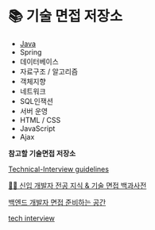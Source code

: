 # 📚 기술 면접 저장소
- [Java](https://github.com/copazima/interview/tree/main/java)
- Spring
- 데이터베이스
- 자료구조 / 알고리즘
- 객체지향
- 네트워크
- SQL인잭션
- 서버 운영
- HTML / CSS
- JavaScript
- Ajax

**참고할 기술면접 저장소**

[Technical-Interview guidelines](https://github.com/JaeYeopHan/Interview_Question_for_Beginner)

[👶🏻 신입 개발자 전공 지식 & 기술 면접 백과사전](https://github.com/gyoogle/tech-interview-for-developer)

[백엔드 개발자 면접 준비하는 공간](https://github.com/Conatuseus/tech-interview-for-developer)

[tech interview](https://github.com/WeareSoft/tech-interview)